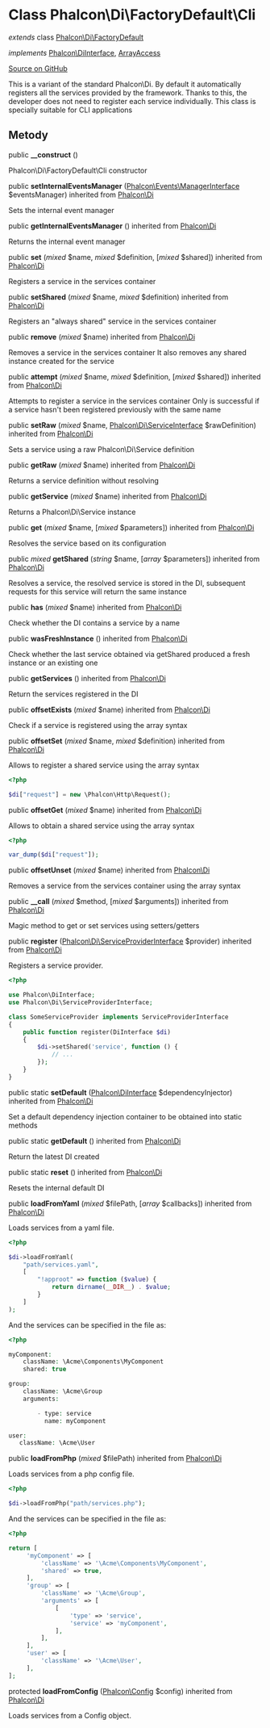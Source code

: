# Class **Phalcon\\Di\\FactoryDefault\\Cli**

*extends* class [Phalcon\Di\FactoryDefault](/[[language]]/[[version]]/api/Phalcon_Di_FactoryDefault)

*implements* [Phalcon\DiInterface](/[[language]]/[[version]]/api/Phalcon_DiInterface), [ArrayAccess](http://php.net/manual/en/class.arrayaccess.php)

<a href="https://github.com/phalcon/cphalcon/blob/master/phalcon/di/factorydefault/cli.zep" class="btn btn-default btn-sm">Source on GitHub</a>

This is a variant of the standard Phalcon\\Di. By default it automatically registers all the services provided by the framework. Thanks to this, the developer does not need to register each service individually. This class is specially suitable for CLI applications

## Metody

public **__construct** ()

Phalcon\\Di\\FactoryDefault\\Cli constructor

public **setInternalEventsManager** ([Phalcon\Events\ManagerInterface](/[[language]]/[[version]]/api/Phalcon_Events_ManagerInterface) $eventsManager) inherited from [Phalcon\Di](/[[language]]/[[version]]/api/Phalcon_Di)

Sets the internal event manager

public **getInternalEventsManager** () inherited from [Phalcon\Di](/[[language]]/[[version]]/api/Phalcon_Di)

Returns the internal event manager

public **set** (*mixed* $name, *mixed* $definition, [*mixed* $shared]) inherited from [Phalcon\Di](/[[language]]/[[version]]/api/Phalcon_Di)

Registers a service in the services container

public **setShared** (*mixed* $name, *mixed* $definition) inherited from [Phalcon\Di](/[[language]]/[[version]]/api/Phalcon_Di)

Registers an "always shared" service in the services container

public **remove** (*mixed* $name) inherited from [Phalcon\Di](/[[language]]/[[version]]/api/Phalcon_Di)

Removes a service in the services container It also removes any shared instance created for the service

public **attempt** (*mixed* $name, *mixed* $definition, [*mixed* $shared]) inherited from [Phalcon\Di](/[[language]]/[[version]]/api/Phalcon_Di)

Attempts to register a service in the services container Only is successful if a service hasn't been registered previously with the same name

public **setRaw** (*mixed* $name, [Phalcon\Di\ServiceInterface](/[[language]]/[[version]]/api/Phalcon_Di_ServiceInterface) $rawDefinition) inherited from [Phalcon\Di](/[[language]]/[[version]]/api/Phalcon_Di)

Sets a service using a raw Phalcon\\Di\\Service definition

public **getRaw** (*mixed* $name) inherited from [Phalcon\Di](/[[language]]/[[version]]/api/Phalcon_Di)

Returns a service definition without resolving

public **getService** (*mixed* $name) inherited from [Phalcon\Di](/[[language]]/[[version]]/api/Phalcon_Di)

Returns a Phalcon\\Di\\Service instance

public **get** (*mixed* $name, [*mixed* $parameters]) inherited from [Phalcon\Di](/[[language]]/[[version]]/api/Phalcon_Di)

Resolves the service based on its configuration

public *mixed* **getShared** (*string* $name, [*array* $parameters]) inherited from [Phalcon\Di](/[[language]]/[[version]]/api/Phalcon_Di)

Resolves a service, the resolved service is stored in the DI, subsequent requests for this service will return the same instance

public **has** (*mixed* $name) inherited from [Phalcon\Di](/[[language]]/[[version]]/api/Phalcon_Di)

Check whether the DI contains a service by a name

public **wasFreshInstance** () inherited from [Phalcon\Di](/[[language]]/[[version]]/api/Phalcon_Di)

Check whether the last service obtained via getShared produced a fresh instance or an existing one

public **getServices** () inherited from [Phalcon\Di](/[[language]]/[[version]]/api/Phalcon_Di)

Return the services registered in the DI

public **offsetExists** (*mixed* $name) inherited from [Phalcon\Di](/[[language]]/[[version]]/api/Phalcon_Di)

Check if a service is registered using the array syntax

public **offsetSet** (*mixed* $name, *mixed* $definition) inherited from [Phalcon\Di](/[[language]]/[[version]]/api/Phalcon_Di)

Allows to register a shared service using the array syntax

```php
<?php

$di["request"] = new \Phalcon\Http\Request();

```

public **offsetGet** (*mixed* $name) inherited from [Phalcon\Di](/[[language]]/[[version]]/api/Phalcon_Di)

Allows to obtain a shared service using the array syntax

```php
<?php

var_dump($di["request"]);

```

public **offsetUnset** (*mixed* $name) inherited from [Phalcon\Di](/[[language]]/[[version]]/api/Phalcon_Di)

Removes a service from the services container using the array syntax

public **__call** (*mixed* $method, [*mixed* $arguments]) inherited from [Phalcon\Di](/[[language]]/[[version]]/api/Phalcon_Di)

Magic method to get or set services using setters/getters

public **register** ([Phalcon\Di\ServiceProviderInterface](/[[language]]/[[version]]/api/Phalcon_Di_ServiceProviderInterface) $provider) inherited from [Phalcon\Di](/[[language]]/[[version]]/api/Phalcon_Di)

Registers a service provider.

```php
<?php

use Phalcon\DiInterface;
use Phalcon\Di\ServiceProviderInterface;

class SomeServiceProvider implements ServiceProviderInterface
{
    public function register(DiInterface $di)
    {
        $di->setShared('service', function () {
            // ...
        });
    }
}

```

public static **setDefault** ([Phalcon\DiInterface](/[[language]]/[[version]]/api/Phalcon_DiInterface) $dependencyInjector) inherited from [Phalcon\Di](/[[language]]/[[version]]/api/Phalcon_Di)

Set a default dependency injection container to be obtained into static methods

public static **getDefault** () inherited from [Phalcon\Di](/[[language]]/[[version]]/api/Phalcon_Di)

Return the latest DI created

public static **reset** () inherited from [Phalcon\Di](/[[language]]/[[version]]/api/Phalcon_Di)

Resets the internal default DI

public **loadFromYaml** (*mixed* $filePath, [*array* $callbacks]) inherited from [Phalcon\Di](/[[language]]/[[version]]/api/Phalcon_Di)

Loads services from a yaml file.

```php
<?php

$di->loadFromYaml(
    "path/services.yaml",
    [
        "!approot" => function ($value) {
            return dirname(__DIR__) . $value;
        }
    ]
);

```

And the services can be specified in the file as:

```php
<?php

myComponent:
    className: \Acme\Components\MyComponent
    shared: true

group:
    className: \Acme\Group
    arguments:

        - type: service
          name: myComponent

user:
   className: \Acme\User

```

public **loadFromPhp** (*mixed* $filePath) inherited from [Phalcon\Di](/[[language]]/[[version]]/api/Phalcon_Di)

Loads services from a php config file.

```php
<?php

$di->loadFromPhp("path/services.php");

```

And the services can be specified in the file as:

```php
<?php

return [
     'myComponent' => [
         'className' => '\Acme\Components\MyComponent',
         'shared' => true,
     ],
     'group' => [
         'className' => '\Acme\Group',
         'arguments' => [
             [
                 'type' => 'service',
                 'service' => 'myComponent',
             ],
         ],
     ],
     'user' => [
         'className' => '\Acme\User',
     ],
];

```

protected **loadFromConfig** ([Phalcon\Config](/[[language]]/[[version]]/api/Phalcon_Config) $config) inherited from [Phalcon\Di](/[[language]]/[[version]]/api/Phalcon_Di)

Loads services from a Config object.